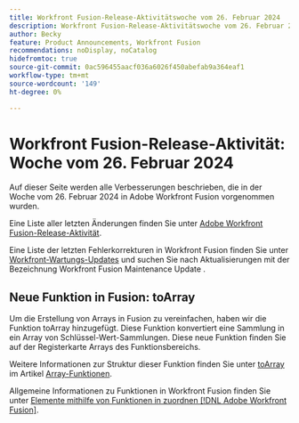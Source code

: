 ```yaml
---
title: Workfront Fusion-Release-Aktivitätswoche vom 26. Februar 2024
description: Workfront Fusion-Release-Aktivitätswoche vom 26. Februar 2024
author: Becky
feature: Product Announcements, Workfront Fusion
recommendations: noDisplay, noCatalog
hidefromtoc: true
source-git-commit: 0ac596455aacf036a6026f450abefab9a364eaf1
workflow-type: tm+mt
source-wordcount: '149'
ht-degree: 0%

---
```


# Workfront Fusion-Release-Aktivität: Woche vom 26. Februar 2024

Auf dieser Seite werden alle Verbesserungen beschrieben, die in der Woche vom 26. Februar 2024 in Adobe Workfront Fusion vorgenommen wurden.

Eine Liste aller letzten Änderungen finden Sie unter [Adobe Workfront Fusion-Release-Aktivität](../../../product-announcements/product-releases/fusion-release-activity/fusion-release-activity.md).

Eine Liste der letzten Fehlerkorrekturen in Workfront Fusion finden Sie unter [Workfront-Wartungs-Updates](https://experienceleague.adobe.com/docs/workfront-known-issues/releases/current-updates.html) und suchen Sie nach Aktualisierungen mit der Bezeichnung Workfront Fusion Maintenance Update .

## Neue Funktion in Fusion: toArray

Um die Erstellung von Arrays in Fusion zu vereinfachen, haben wir die Funktion toArray hinzugefügt. Diese Funktion konvertiert eine Sammlung in ein Array von Schlüssel-Wert-Sammlungen. Diese neue Funktion finden Sie auf der Registerkarte Arrays des Funktionsbereichs.

Weitere Informationen zur Struktur dieser Funktion finden Sie unter [toArray](/help/quicksilver/workfront-fusion/functions/array-functions.md#toarray) im Artikel [Array-Funktionen](/help/quicksilver/workfront-fusion/functions/array-functions.md).

Allgemeine Informationen zu Funktionen in Workfront Fusion finden Sie unter [Elemente mithilfe von Funktionen in zuordnen [!DNL Adobe Workfront Fusion]](/help/quicksilver/workfront-fusion/functions/map-using-functions.md).

